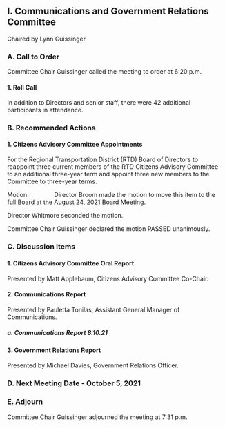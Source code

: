 ## I. Communications and Government Relations Committee

Chaired by Lynn Guissinger

### A. Call to Order

Committee Chair Guissinger called the meeting to order at 6:20 p.m.

#### 1. Roll Call

In addition to Directors and senior staff, there were 42 additional participants in attendance.

### B. Recommended Actions

#### 1. Citizens Advisory Committee Appointments

For the Regional Transportation District (RTD) Board of Directors to reappoint three current members of the RTD Citizens Advisory Committee to an additional three-year term and appoint three new members to the Committee to three-year terms.

Motion:               Director Broom made the motion to move this item to the full Board at the August 24, 2021 Board Meeting.

Director Whitmore seconded the motion.

Committee Chair Guissinger declared the motion PASSED unanimously.

### C. Discussion Items

#### 1. Citizens Advisory Committee Oral Report

Presented by Matt Applebaum, Citizens Advisory Committee Co-Chair.

#### 2. Communications Report

Presented by Pauletta Tonilas, Assistant General Manager of Communications.

##### a. Communications Report 8.10.21

#### 3. Government Relations Report

Presented by Michael Davies, Government Relations Officer.

### D. Next Meeting Date - October 5, 2021

### E. Adjourn

Committee Chair Guissinger adjourned the meeting at 7:31 p.m.